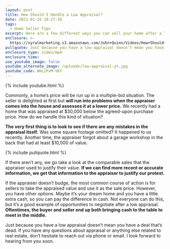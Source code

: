```yaml
---
layout: post
title: How Should I Handle a Low Appraisal?
date: 2021-01-25 18:27:10
tags:
  - Home Seller Tips
excerpt: Here are a few different ways you can sell your home after a low appraisal.
enclosure: >-
  https://vyralmarketing.s3.amazonaws.com/John+Quinn/Videos/How+Should+I+Handle+a+Low+Appraisal_.mp4
pullquote: Just because you have a low appraisal doesn’t mean you have a dead deal.
enclosure_type: video/mp4
enclosure_time:
use_youtube_image: false
youtube_alternate_image: /uploads/low-appraisal-yt.jpg
youtube_code: WmLiPvM-VKY
---
```


{% include youtube.html %}

Commonly, a home’s price will be run up in a multiple-bid situation. The seller is delighted at first but **will run into problems when the appraiser comes into the house and assesses it at a lower price.** We recently had a home that was appraised at $30,000 below the agreed-upon purchase price. How do we handle this kind of situation?

**The very first thing is to look to see if there are any mistakes in the appraisal itself.** Was some square footage omitted? It happened to us recently. Another time, the appraiser forgot about a garage workshop in the back that had at least $10,000 of value.&nbsp;

{% include pullquote.html %}

If there aren’t any, we go take a look at the comparable sales that the appraiser used to justify their value. **If we can find more recent or accurate information, we get that information to the appraiser to justify our protest.**

If the appraiser doesn’t budge, the most common course of action is for sellers to take the appraised value and use it as the sale price. However, you have other options. Maybe it’s your dream home and you have a little extra cash, so you can pay the difference in cash. Not everyone can do this, but it’s a good example of opportunities to negotiate after a low appraisal. **Oftentimes, the buyer and seller end up both bringing cash to the table to meet in the middle.**

Just because you have a low appraisal doesn’t mean you have a deal that’s dead. If you have any questions about appraisal or anything else related to real estate, don’t hesitate to reach out via phone or email. I look forward to hearing from you soon.
